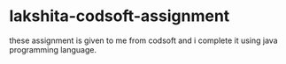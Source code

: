 # lakshita-codsoft-assignment
these assignment is given to me from codsoft and i complete it using java programming language.
